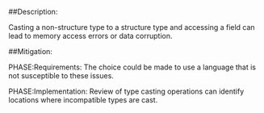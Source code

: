 ##Description:

Casting a non-structure type to a structure type and accessing a field can lead to memory access errors or data corruption.



##Mitigation:


PHASE:Requirements:
The choice could be made to use a language that is not susceptible to these issues.

PHASE:Implementation:
Review of type casting operations can identify locations where incompatible types are cast.

